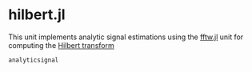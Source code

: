 # hilbert.jl


This unit implements analytic signal estimations using the [fftw.jl](@ref) unit
for computing the
[Hilbert transform](https://en.wikipedia.org/wiki/Hilbert_transform)

```@docs
analyticsignal
```
